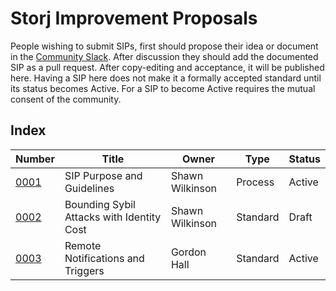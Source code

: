 Storj Improvement Proposals
===========================

People wishing to submit SIPs, first should propose their idea or document in
the [Community Slack](https://storj.io/community.html). After discussion they
should add the documented SIP as a pull request. After copy-editing and
acceptance, it will be published here. Having a SIP here does not make it a
formally accepted standard until its status becomes Active. For a SIP to become
Active requires the mutual consent of the community.

Index
-----

| Number                   | Title                                     | Owner           | Type     | Status |
|--------------------------|-------------------------------------------|-----------------|----------|--------|
| [0001](sip-0001.md)      | SIP Purpose and Guidelines                | Shawn Wilkinson | Process  | Active |
| [0002](sip-0001.md) | Bounding Sybil Attacks with Identity Cost | Shawn Wilkinson | Standard | Draft  |
| [0003](sip-0003.md)      | Remote Notifications and Triggers         | Gordon Hall     | Standard | Active |
